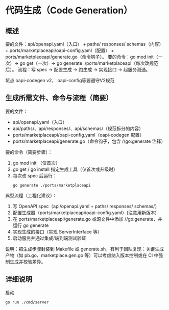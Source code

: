 # 代码生成（Code Generation）

## 概述

要的文件：api/openapi.yaml（入口） + paths/ responses/ schemas（内容） + ports/marketplaceapi/oapi-config.yaml（配置） + ports/marketplaceapi/generate.go（命令钩子）。
要的命令：go mod init（一次）→ go get（一次）→ go generate ./ports/marketplaceapi（每次改规范后）。
流程：写 spec → 配置生成 → 跑生成 → 实现接口 → 起服务测通。

坑点 oapi-codegen v2， oapi-config等要遵守V2规范

## 生成所需文件、命令与流程（简要）

要的文件：
- api/openapi.yaml（入口）
- api/paths/、api/responses/、api/schemas/（规范拆分的内容）
- ports/marketplaceapi/oapi-config.yaml（oapi-codegen 配置）
- ports/marketplaceapi/generate.go（命令钩子，包含 //go:generate 注释）

要的命令（简要步骤）：
1. go mod init （仅首次）
2. go get / go install 指定生成工具（仅首次或升级时）
3. 每次改 spec 后运行： 
    ```shell 
    go generate ./ports/marketplaceapi
    ```
典型流程（工程化建议）：
1. 写 OpenAPI spec（api/openapi.yaml + paths/ responses/ schemas/）
2. 配置生成器（ports/marketplaceapi/oapi-config.yaml）(注意用新版本)
3. 在 ports/marketplaceapi/generate.go 或源文件中添加 //go:generate，并运行 go generate
4. 实现生成的接口（实现 ServerInterface 等）
5. 启动服务并通过集成/端到端测试验证

说明：把生成步骤封装到 Makefile 或 generate.sh，有利于团队复现；关键生成产物（如 pb.go、marketplace.gen.go 等）可以考虑纳入版本控制或在 CI 中强制生成并校验差异。

## 详细说明
启动
```shell
go run ./cmd/server     
```

